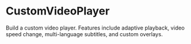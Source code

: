 # CustomVideoPlayer
Build a custom video player. Features include adaptive playback, video speed change, multi-language subtitles, and custom overlays. 
